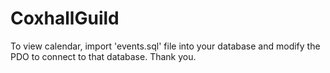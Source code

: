 # CoxhallGuild

To view calendar, import 'events.sql' file into your database and modify the PDO to connect to that database.  Thank you.
